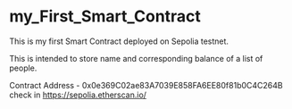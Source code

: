 # my_First_Smart_Contract
This is my first Smart Contract deployed on Sepolia testnet.

This is intended to store name and corresponding balance of a list of people.

Contract Address - 0x0e369C02ae83A7039E858FA6EE80f81b0C4C264B
check in https://sepolia.etherscan.io/
